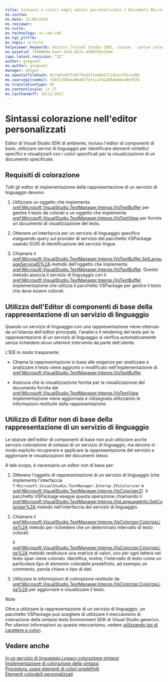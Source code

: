 ```yaml
---
title: Sintassi a colori negli editor personalizzato | Documenti Microsoft
ms.custom: 
ms.date: 11/04/2016
ms.reviewer: 
ms.suite: 
ms.technology: vs-ide-sdk
ms.tgt_pltfrm: 
ms.topic: article
helpviewer_keywords: editors [Visual Studio SDK], custom - syntax coloring
ms.assetid: 74900b9a-baef-432a-8231-4568fb5e19ad
caps.latest.revision: "12"
author: gregvanl
ms.author: gregvanl
manager: ghogen
ms.openlocfilehash: 8c7a63c077207fdc85f3ad8b57119e1c7d1ca30b
ms.sourcegitcommit: f40311056ea0b4677efcca74a285dbb0ce0e7974
ms.translationtype: MT
ms.contentlocale: it-IT
ms.lasthandoff: 10/31/2017
---
```

# <a name="syntax-coloring-in-custom-editors"></a>Sintassi colorazione nell'editor personalizzati
Editor di Visual Studio SDK di ambiente, incluso l'editor di componenti di base, utilizzare servizi di linguaggio per identificare elementi sintattici specifici e visualizzarli con i colori specificati per la visualizzazione di un documento specificato.  
  
## <a name="colorization-requirements"></a>Requisiti di colorazione  
 Tutti gli editor di implementazione della rappresentazione di un servizio di linguaggio devono:  
  
1.  Utilizzare un oggetto che implementa <xref:Microsoft.VisualStudio.TextManager.Interop.IVsTextBuffer> per gestire il testo da colorati e un oggetto che implementa <xref:Microsoft.VisualStudio.TextManager.Interop.IVsTextView> per fornire un documento di visualizzazione del testo.  
  
2.  Ottenere un'interfaccia per un servizio di linguaggio specifico eseguendo query sul provider di servizio del pacchetto VSPackage usando GUID di identificazione del servizio lingue.  
  
3.  Chiamare il <xref:Microsoft.VisualStudio.TextManager.Interop.IVsTextBuffer.SetLanguageServiceID%2A> metodo dell'oggetto che implementa <xref:Microsoft.VisualStudio.TextManager.Interop.IVsTextBuffer>. Questo metodo associa il servizio di linguaggio con il <xref:Microsoft.VisualStudio.TextManager.Interop.IVsTextBuffer> implementazione che utilizza il pacchetto VSPackage per gestire il testo che deve essere colorati.  
  
## <a name="core-editor-usage-of-a-language-services-colorizer"></a>Utilizzo dell'Editor di componenti di base della rappresentazione di un servizio di linguaggio  
 Quando un servizio di linguaggio con una rappresentazione viene ottenuto da un'istanza dell'editor principale, l'analisi e il rendering del testo per la rappresentazione di un servizio di linguaggio si verifica automaticamente senza richiedere alcun ulteriore intervento da parte dell'utente.  
  
 L'IDE in modo trasparente:  
  
-   Chiama la rappresentazione in base alle esigenze per analizzare e analizzare il testo viene aggiunto o modificato nell'implementazione di <xref:Microsoft.VisualStudio.TextManager.Interop.IVsTextBuffer>.  
  
-   Assicura che la visualizzazione fornita per la visualizzazione del documento fornita dal <xref:Microsoft.VisualStudio.TextManager.Interop.IVsTextView> implementazione viene aggiornata e ridisegnata utilizzando le informazioni restituite dalla rappresentazione.  
  
## <a name="non-core-editor-usage-of-a-language-services-colorizer"></a>Utilizzo di Editor non di base della rappresentazione di un servizio di linguaggio  
 Le istanze dell'editor di componenti di base non può utilizzare anche servizio colorazione di sintassi di un servizio di linguaggio, ma devono in modo esplicito recuperare e applicare la rappresentazione del servizio e aggiornare le visualizzazioni dei documenti stessi.  
  
 A tale scopo, è necessario un editor non di base per:  
  
1.  Ottenere l'oggetto di rappresentazione di un servizio di linguaggio (che implementa l'interfaccia `T:Microsoft.VisualStudio.TextManager.Interop.IVsColorizer` e <xref:Microsoft.VisualStudio.TextManager.Interop.IVsColorizer2>). Il pacchetto VSPackage esegue questa operazione chiamando il <xref:Microsoft.VisualStudio.TextManager.Interop.IVsLanguageInfo.GetColorizer%2A> metodo nell'interfaccia del servizio di linguaggio.  
  
2.  Chiamare il <xref:Microsoft.VisualStudio.TextManager.Interop.IVsColorizer.ColorizeLine%2A> metodo per richiedere che un determinato intervallo di testo colorati.  
  
     Il <xref:Microsoft.VisualStudio.TextManager.Interop.IVsColorizer.ColorizeLine%2A> metodo restituisce una matrice di valori, uno per ogni lettera nel testo span viene colorato. Identifica, inoltre, l'intervallo di testo come un particolare tipo di elemento colorabile predefinito, ad esempio un commento, parola chiave o tipo di dati.  
  
3.  Utilizzare le informazioni di colorazione restituite da <xref:Microsoft.VisualStudio.TextManager.Interop.IVsColorizer.ColorizeLine%2A> per aggiornare e visualizzare il testo.  
  
> [!NOTE]
>  Oltre a utilizzare la rappresentazione di un servizio di linguaggio, un pacchetto VSPackage può scegliere di utilizzare il meccanismo di colorazione della sintassi testo Environment SDK di Visual Studio generico. Per ulteriori informazioni su questo meccanismo, vedere [utilizzando tipi di carattere e colori](../extensibility/using-fonts-and-colors.md).  
  
## <a name="see-also"></a>Vedere anche  
 [In un servizio di linguaggio Legacy colorazione sintassi](../extensibility/internals/syntax-coloring-in-a-legacy-language-service.md)   
 [Implementazione di colorazione della sintassi](../extensibility/internals/implementing-syntax-coloring.md)   
 [Procedura: usare elementi di colori predefiniti](../extensibility/internals/how-to-use-built-in-colorable-items.md)   
 [Elementi colorabili personalizzati](../extensibility/internals/custom-colorable-items.md)
